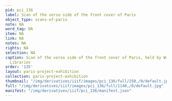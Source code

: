 ```yaml
---
pid: pci_136
label: Scan of the verso side of the front cover of Paris
object_type: scans-of-paris
note: NA
word_tag: NA
item: NA
link: NA
notes: NA
rights: NA
selection: NA
caption: Scan of the verso side of the front cover of Paris, held by Washington University
  Libraries
order: '135'
layout: paris-project-exhibition
collection: paris-project-exhibition
thumbnail: "/img/derivatives/iiif/images/pci_136/full/250,/0/default.jpg"
full: "/img/derivatives/iiif/images/pci_136/full/1140,/0/default.jpg"
manifest: "/img/derivatives/iiif/pci_136/manifest.json"
---
```

